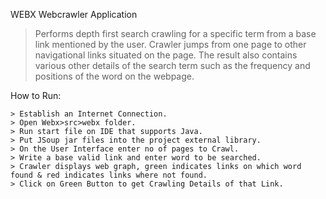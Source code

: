 WEBX Webcrawler Application

> Performs depth first search crawling for a specific term from a base link mentioned by the user. Crawler jumps from one page to other navigational links situated on the page. The result also contains various other details of the search term such as the frequency and positions of the word on the webpage.

How to Run:

	> Establish an Internet Connection.
	> Open Webx>src>webx folder.
	> Run start file on IDE that supports Java.
	> Put JSoup jar files into the project external library. 
	> On the User Interface enter no of pages to Crawl.
	> Write a base valid link and enter word to be searched.
	> Crawler displays web graph, green indicates links on which word found & red indicates links where not found.
	> Click on Green Button to get Crawling Details of that Link.